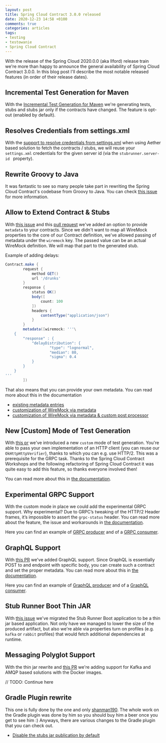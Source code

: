 ```yaml
---
layout: post
title: Spring Cloud Contract 3.0.0 released
date: 2020-12-23 14:58 +0100
comments: true
categories: articles
tags:
- testing
- testowanie
- Spring Cloud Contract
---
```


With the release of the Spring Cloud 2020.0.0 (aka Ilford) release train we're more than happy to announce the general availability of Spring Cloud Contract 3.0.0. In this blog post I'll describe the most notable released features (in order of their release dates).

<!-- more -->

## Incremental Test Generation for Maven

With the [Incremental Test Generation for Maven](https://github.com/spring-cloud/spring-cloud-contract/pull/1361) we're generating tests, stubs and stubs jar only if the contracts have changed. The feature is opt-out (enabled by default).

## Resolves Credentials from settings.xml

With the [
support to resolve credentials from settings.xml](https://github.com/spring-cloud/spring-cloud-contract/pull/1362) when using Aether based solution to fetch the contracts / stubs, we will reuse your `settings.xml` credentials for the given server id (via the `stubrunner.server-id ` property).

## Rewrite Groovy to Java

It was fantastic to see so many people take part in rewriting the Spring Cloud Contract's codebase from Groovy to Java. You can check [this issue](https://github.com/spring-cloud/spring-cloud-contract/issues/1470) for more information.

## Allow to Extend Contract & Stubs

With [this issue](https://github.com/spring-cloud/spring-cloud-contract/issues/1465) and this [pull request](https://github.com/spring-cloud/spring-cloud-contract/pull/1466) we've added an option to provide `metadata` to your contracts. Since we didn't want to map all WireMock properties to the core of our Contract definition, we've allowed passing of metadata under the `wiremock` key. The passed value can be an actual WireMock definition. We will map that part to the generated stub.

Example of adding delays:

```groovy
Contract.make {
		request {
			method GET()
			url '/drunks'
		}
		response {
			status OK()
			body([
				count: 100
			])
			headers {
				contentType("application/json")
			}
		}
		metadata([wiremock: '''\
	{
		"response" : {
			"delayDistribution": {
                    "type": "lognormal",
                    "median": 80,
                    "sigma": 0.4
            }
		}
	}
'''
		])
```

That also means that you can provide your own metadata. You can read more about this in the documentation

* [existing metadata entries](https://docs.spring.io/spring-cloud-contract/docs/3.0.0/reference/html/project-features.html#contract-dsl-metadata)
* [customization of WireMock via metadata](https://docs.spring.io/spring-cloud-contract/docs/3.0.0/reference/htmlsingle/#customization-wiremock-from-metadata)
* [customization of WireMock via metadata & custom post processor](https://docs.spring.io/spring-cloud-contract/docs/3.0.0/reference/htmlsingle/#customization-wiremock-from-metadata-custom-processor)

## New [Custom] Mode of Test Generation

With [this pr](https://github.com/spring-cloud/spring-cloud-contract/pull/1511) we've introduced a new `custom` mode of test generation. You're able to pass your own implementation of an HTTP client (you can reuse our `OkHttpHttpVerifier`), thanks to which you can e.g. use HTTP/2. This was a prerequisite for the GRPC task. Thanks to the Spring Cloud Contract Workshops and the following refactoring of Spring Cloud Contract it was quite easy to add this feature, so thanks everyone involved then!

You can read more about this in [the documentation](https://docs.spring.io/spring-cloud-contract/docs/3.0.0/reference/html/project-features.html#features-custom-mode).

## Experimental GRPC Support

With the custom mode in place we could add the experimental GRPC support. Why experimental? Due to GRPC’s tweaking of the HTTP/2 Header frames, it’s impossible to assert the `grpc-status` header. You can read more about the feature, the issue and workarounds in [the documentation](https://docs.spring.io/spring-cloud-contract/docs/3.0.0/reference/html/project-features.html#features-grpc).

Here you can find an example of [GRPC producer](https://github.com/spring-cloud-samples/spring-cloud-contract-samples/tree/master/producer_grpc) and of a [GRPC consumer](https://github.com/spring-cloud-samples/spring-cloud-contract-samples/tree/master/consumer_grpc).

## GraphQL Support

With [this PR](https://github.com/spring-cloud/spring-cloud-contract/pull/1506) we've added GraphQL support. Since GraphQL is essentially POST to and endpoint with specific body, you can create such a contract and set the proper metadata. You can read more about this in [the documentation](https://docs.spring.io/spring-cloud-contract/docs/3.0.0/reference/html/project-features.html#features-graphql). 

Here you can find an example of [GraphQL producer](https://github.com/spring-cloud-samples/spring-cloud-contract-samples/tree/master/producer_graphql) and of a [GraphQL consumer](https://github.com/spring-cloud-samples/spring-cloud-contract-samples/blob/master/consumer/src/test/java/com/example/BeerControllerGraphQLTest.java).

## Stub Runner Boot Thin JAR

With [this issue](https://github.com/spring-cloud/spring-cloud-contract/issues/1385) we've migrated the Stub Runner Boot application to be a thin jar based application. Not only have we managed to lower the size of the produced artifact, but also we're able via properties turn on profiles (e.g. `kafka` or `rabbit` profiles) that would fetch additional dependencies at runtime.

## Messaging Polyglot Support

With the thin jar rewrite and [this PR](https://github.com/spring-cloud/spring-cloud-contract/pull/1472) we're adding support for Kafka and AMQP based solutions with the Docker images. 

// TODO: Continue here

## Gradle Plugin rewrite

This one is fully done by the one and only [shanman190](https://github.com/shanman190). The whole work on the Gradle plugin was done by him so you should buy him a beer once you get to see him :) Anyways, there are various changes to the Gradle plugin that you can check out.

* [Disable the stubs jar publication by default](https://github.com/spring-cloud/spring-cloud-contract/pull/1464)